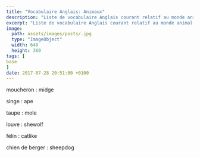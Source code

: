 ```yaml
---
title: "Vocabulaire Anglais: Animaux"
description: "Liste de vocabulaire Anglais courant relatif au monde animal."
excerpt: "Liste de vocabulaire Anglais courant relatif au monde animal."
image:
  path: assets/images/posts/.jpg
  type: "ImageObject"
  width: 640
  height: 360
tags: [
base
]
date: 2017-07-28 20:51:00 +0100
---
```


moucheron
: midge

singe
: ape

taupe
: mole

louve
: shewolf

félin
: catlike

chien de berger
: sheepdog

